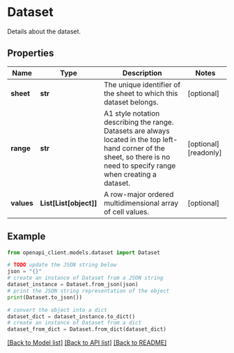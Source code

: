 # Dataset

Details about the dataset.

## Properties

Name | Type | Description | Notes
------------ | ------------- | ------------- | -------------
**sheet** | **str** | The unique identifier of the sheet to which this dataset belongs. | [optional] 
**range** | **str** | A1 style notation describing the range. Datasets are always located in the top left-hand corner of the sheet, so there is no need to specify range when creating a dataset. | [optional] [readonly] 
**values** | **List[List[object]]** | A row-major ordered multidimensional array of cell values. | [optional] 

## Example

```python
from openapi_client.models.dataset import Dataset

# TODO update the JSON string below
json = "{}"
# create an instance of Dataset from a JSON string
dataset_instance = Dataset.from_json(json)
# print the JSON string representation of the object
print(Dataset.to_json())

# convert the object into a dict
dataset_dict = dataset_instance.to_dict()
# create an instance of Dataset from a dict
dataset_from_dict = Dataset.from_dict(dataset_dict)
```
[[Back to Model list]](../README.md#documentation-for-models) [[Back to API list]](../README.md#documentation-for-api-endpoints) [[Back to README]](../README.md)


